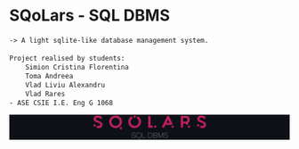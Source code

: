 # SQoLars - SQL DBMS
    -> A light sqlite-like database management system.

    Project realised by students:
        Simion Cristina Florentina
        Toma Andreea
        Vlad Liviu Alexandru
        Vlad Rares
	- ASE CSIE I.E. Eng G 1068
![alt text](https://github.com/SQoLars/DBMS-OLD/blob/main/banner%20thin.png?raw=true)
